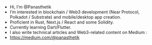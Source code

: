 - Hi, I’m @Panasthetik
- I’m interested in blockchain / Web3 development (Near Protocol, Polkadot / Substrate) and mobile/desktop app creation.
- Proficient in Rust, Next.js / React and some Solidity.
- Currently learning Dart/Flutter. 
- I also write technical articles and Web3-related content on Medium :
- https://medium.com/@panasthetik

<!---
Panasthetik/Panasthetik is a ✨ special ✨ repository because its `README.md` (this file) appears on your GitHub profile.
You can click the Preview link to take a look at your changes.
--->
